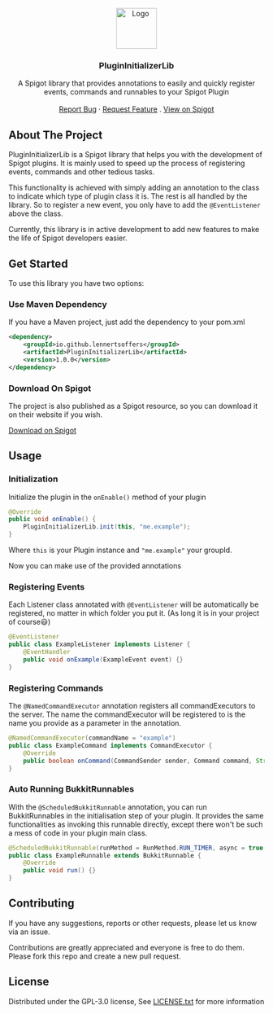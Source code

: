 <br />

<div align="center">
  <a href="https://github.com/lennertsoffers/PluginInitializerLib">
    <img src="https://lennertsoffers.com/hosting/PluginInitializerLib.png" alt="Logo" width="80" height="80">
  </a>

<h3 align="center">PluginInitializerLib</h3>

  <p align="center">
    A Spigot library that provides annotations to easily and quickly register events, commands and runnables to your Spigot Plugin
    <br />
    <br />
    <a href="https://github.com/lennertsoffers/PluginInitializerLib/issues">Report Bug</a>
    ·
    <a href="https://github.com/lennertsoffers/PluginInitializerLib/issues">Request Feature</a>
    .
    <a href="https://www.spigotmc.org/resources/plugininitializerlib.102391/">View on Spigot</a>
  </p>
</div>


## About The Project
PluginInitializerLib is a Spigot library that helps you with the development of Spigot plugins.
It is mainly used to speed up the process of registering events, commands and other tedious tasks.

This functionality is achieved with simply adding an annotation to the class to indicate which type of plugin class it is.
The rest is all handled by the library. So to register a new event, you only have to add the `@EventListener` above the class.

Currently, this library is in active development to add new features to make the life of Spigot developers easier.


## Get Started
To use this library you have two options:

### Use Maven Dependency
If you have a Maven project, just add the dependency to your pom.xml

```xml
<dependency>
    <groupId>io.github.lennertsoffers</groupId>
    <artifactId>PluginInitializerLib</artifactId>
    <version>1.0.0</version>
</dependency>
```

### Download On Spigot
The project is also published as a Spigot resource, so you can download it on their website if you wish.

[Download on Spigot](https://www.spigotmc.org/resources/plugininitializerlib.102391/)


## Usage

### Initialization

Initialize the plugin in the `onEnable()` method of your plugin
```java
@Override
public void onEnable() {
    PluginInitializerLib.init(this, "me.example");
}
```
Where `this` is your Plugin instance and `"me.example"` your groupId.

Now you can make use of the provided annotations

### Registering Events

Each Listener class annotated with `@EventListener` will be automatically be registered, no matter in which folder you put it. (As long it is in your project of course😃)

```java
@EventListener
public class ExampleListener implements Listener {
    @EventHandler
    public void onExample(ExampleEvent event) {}
}
```

### Registering Commands

The `@NamedCommandExecutor` annotation registers all commandExecutors to the server. The name the commandExecutor will be registered to is the name you provide as a parameter in the annotation.

```java
@NamedCommandExecutor(commandName = "example")
public class ExampleCommand implements CommandExecutor {
    @Override
    public boolean onCommand(CommandSender sender, Command command, String label, String[] args) {}
}
```

### Auto Running BukkitRunnables

With the `@ScheduledBukkitRunnable` annotation, you can run BukkitRunnables in the initialisation step of your plugin.
It provides the same functionalities as invoking this runnable directly, except there won't be such a mess of code in your plugin main class.

```java
@ScheduledBukkitRunnable(runMethod = RunMethod.RUN_TIMER, async = true, delay = 1, period = 40)
public class ExampleRunnable extends BukkitRunnable {
    @Override
    public void run() {}
}
```

## Contributing

If you have any suggestions, reports or other requests, please let us know via an issue.

Contributions are greatly appreciated and everyone is free to do them.
Please fork this repo and create a new pull request.

## License

Distributed under the GPL-3.0 license, See [LICENSE.txt](https://github.com/lennertsoffers/PluginInitializerLib/blob/main/LICENSE) for more information

